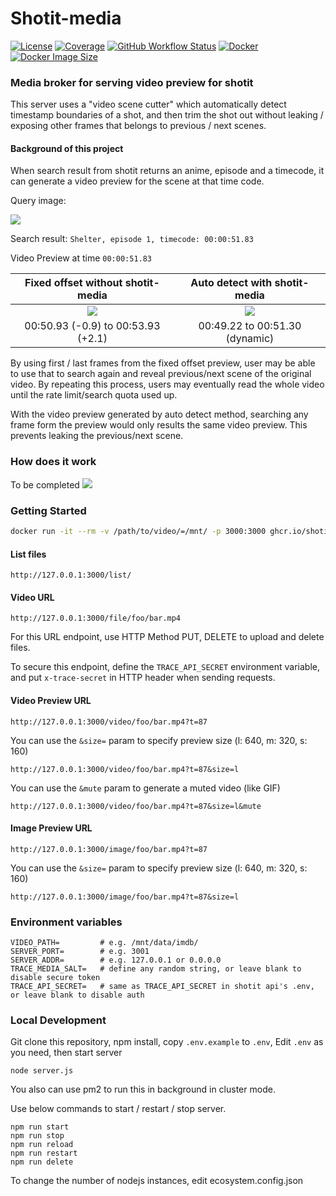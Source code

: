 # Shotit-media

[![License](https://img.shields.io/github/license/shotit/shotit-media.svg?style=flat-square)](https://github.com/shotit/shotit-media/blob/main/LICENSE)
[![Coverage](https://img.shields.io/codecov/c/github/shotit/shotit-media/main.svg?style=flat)](https://app.codecov.io/gh/shotit/shotit-media/branch/main)
[![GitHub Workflow Status](https://img.shields.io/github/actions/workflow/status/shotit/shotit-media/docker-image.yml?branch=main&style=flat-square)](https://github.com/shotit/shotit-media/actions)
[![Docker](https://img.shields.io/docker/pulls/lesliewong007/shotit-media?style=flat-square)](https://hub.docker.com/r/lesliewong007/shotit-media)
[![Docker Image Size](https://img.shields.io/docker/image-size/lesliewong007/shotit-media/latest?style=flat-square)](https://hub.docker.com/r/lesliewong007/shotit-media)

### Media broker for serving video preview for shotit

This server uses a "video scene cutter" which automatically detect timestamp boundaries of a shot, and then trim the shot out without leaking / exposing other frames that belongs to previous / next scenes.

#### Background of this project

When search result from shotit returns an anime, episode and a timecode, it can generate a video preview for the scene at that time code.

Query image:

![](https://images.plurk.com/3F4Mg666qw78rImF7DR2SG.jpg)

Search result: `Shelter, episode 1, timecode: 00:00:51.83`

Video Preview at time `00:00:51.83`

|            Fixed offset without shotit-media             |              Auto detect with shotit-media               |
| :------------------------------------------------------: | :------------------------------------------------------: |
| ![](https://images.plurk.com/7lURadxyYVrvPl52M7mm3G.gif) | ![](https://images.plurk.com/2mcJxwtMJFSVhLQ8XDUYI3.gif) |
|            00:50.93 (-0.9) to 00:53.93 (+2.1)            |              00:49.22 to 00:51.30 (dynamic)              |

By using first / last frames from the fixed offset preview, user may be able to use that to search again and reveal previous/next scene of the original video. By repeating this process, users may eventually read the whole video until the rate limit/search quota used up.

With the video preview generated by auto detect method, searching any frame form the preview would only results the same video preview. This prevents leaking the previous/next scene.

### How does it work

To be completed
![](https://images.plurk.com/2NDcHsv4PFLWX5q64zHts7.jpg)

### Getting Started

```bash
docker run -it --rm -v /path/to/video/=/mnt/ -p 3000:3000 ghcr.io/shotit/shotit-media:latest
```

#### List files

```
http://127.0.0.1:3000/list/
```

#### Video URL

```
http://127.0.0.1:3000/file/foo/bar.mp4
```

For this URL endpoint, use HTTP Method PUT, DELETE to upload and delete files.

To secure this endpoint, define the `TRACE_API_SECRET` environment variable, and put `x-trace-secret` in HTTP header when sending requests.

#### Video Preview URL

```
http://127.0.0.1:3000/video/foo/bar.mp4?t=87
```

You can use the `&size=` param to specify preview size (l: 640, m: 320, s: 160)

```
http://127.0.0.1:3000/video/foo/bar.mp4?t=87&size=l
```

You can use the `&mute` param to generate a muted video (like GIF)

```
http://127.0.0.1:3000/video/foo/bar.mp4?t=87&size=l&mute
```

#### Image Preview URL

```
http://127.0.0.1:3000/image/foo/bar.mp4?t=87
```

You can use the `&size=` param to specify preview size (l: 640, m: 320, s: 160)

```
http://127.0.0.1:3000/image/foo/bar.mp4?t=87&size=l
```

### Environment variables

```
VIDEO_PATH=         # e.g. /mnt/data/imdb/
SERVER_PORT=        # e.g. 3001
SERVER_ADDR=        # e.g. 127.0.0.1 or 0.0.0.0
TRACE_MEDIA_SALT=   # define any random string, or leave blank to disable secure token
TRACE_API_SECRET=   # same as TRACE_API_SECRET in shotit api's .env, or leave blank to disable auth
```

### Local Development

Git clone this repository, npm install, copy `.env.example` to `.env`, Edit `.env` as you need, then start server

```
node server.js
```

You also can use pm2 to run this in background in cluster mode.

Use below commands to start / restart / stop server.

```
npm run start
npm run stop
npm run reload
npm run restart
npm run delete
```

To change the number of nodejs instances, edit ecosystem.config.json
